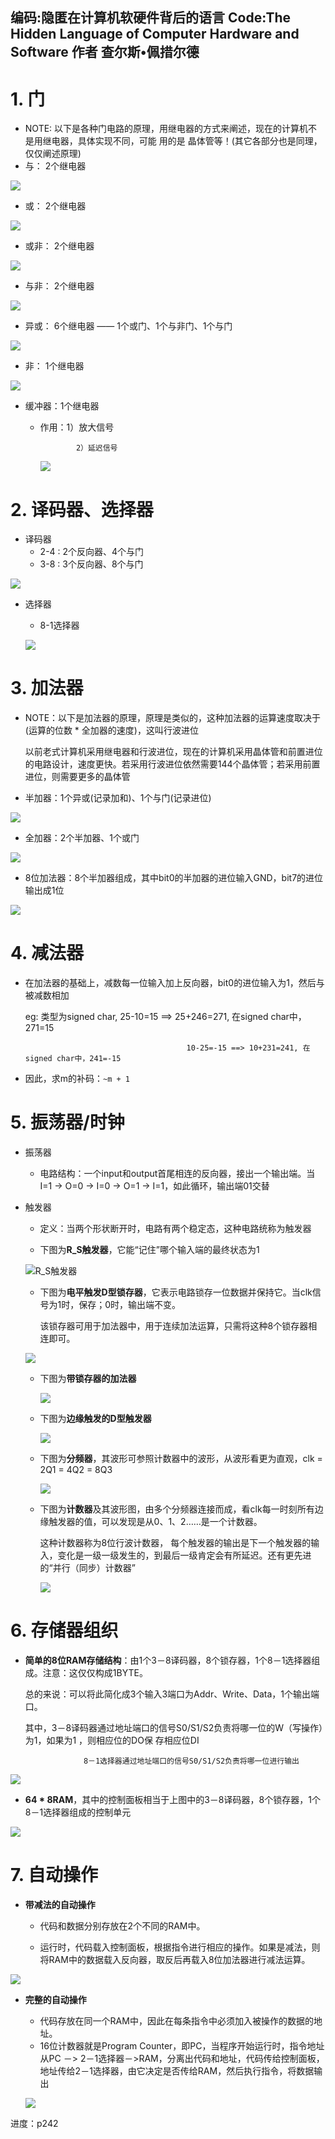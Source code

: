 编码:隐匿在计算机软硬件背后的语言
    Code:The Hidden Language of Computer Hardware and Software 
作者
    查尔斯•佩措尔德 
------
# 1. 门

* NOTE: 以下是各种门电路的原理，用继电器的方式来阐述，现在的计算机不是用继电器，具体实现不同，可能 用的是     晶体管等！(其它各部分也是同理，仅仅阐述原理)
* 与： 2个继电器

![](../image/与门.png)

* 或： 2个继电器

![](../image/或门.png)

* 或非： 2个继电器

![](../image/或非门.png)

* 与非： 2个继电器

![](../image/与非门.png)

* 异或： 6个继电器 —— 1个或门、1个与非门、1个与门

![](../image/异或门.png)

* 非： 1个继电器

![](../image/非门.png)

* 缓冲器：1个继电器
  * 作用：1）放大信号

                2）延迟信号

    ![](../image/缓冲器.png)

# 2. 译码器、选择器

* 译码器
  * 2-4 : 2个反向器、4个与门
  * 3-8 : 3个反向器、8个与门

![](../image/3-8译码器.png)     

* 选择器

  * 8-1选择器

  ![](../image/8-1选择器.png)

# 3. 加法器

* NOTE：以下是加法器的原理，原理是类似的，这种加法器的运算速度取决于(运算的位数 * 全加器的速度)，这叫行波进位

  以前老式计算机采用继电器和行波进位，现在的计算机采用晶体管和前置进位的电路设计，速度更快。若采用行波进位依然需要144个晶体管；若采用前置进位，则需要更多的晶体管
* 半加器：1个异或(记录加和)、1个与门(记录进位)

![](../image/半加器.png)

* 全加器：2个半加器、1个或门

![](../image/全加器.png)

* 8位加法器：8个半加器组成，其中bit0的半加器的进位输入GND，bit7的进位输出成1位

![](../image/8位加法器.png)

# 4. 减法器

* 在加法器的基础上，减数每一位输入加上反向器，bit0的进位输入为1，然后与被减数相加

  eg: 类型为signed char, 25-10=15 ==> 25+246=271, 在signed char中，271=15

                                          10-25=-15 ==> 10+231=241, 在signed char中，241=-15

* 因此，求m的补码：`~m + 1`

# 5. 振荡器/时钟

* 振荡器

  * 电路结构：一个input和output首尾相连的反向器，接出一个输出端。当I=1 -> O=0 -> I=0 -> O=1 -> I=1，如此循环，输出端01交替

* 触发器

  * 定义：当两个形状断开时，电路有两个稳定态，这种电路统称为触发器

  * 下图为**R_S触发器**，它能“记住”哪个输入端的最终状态为1

  ![R_S触发器](../image/R_S触发器.png)

  * 下图为**电平触发D型锁存器**，它表示电路锁存一位数据并保持它。当clk信号为1时，保存；0时，输出端不变。

    该锁存器可用于加法器中，用于连续加法运算，只需将这种8个锁存器相连即可。

  ![](../image/电平触发D型锁存器.png)

  * 下图为**带锁存器的加法器**

    ![](../image/带锁存器的加法器.png)

  * 下图为**边缘触发的D型触发器**

    ![](../image/边缘触发的D型触发器.png)

  * 下图为**分频器**，其波形可参照计数器中的波形，从波形看更为直观，clk = 2Q1 = 4Q2 = 8Q3

    ![](../image/分频器.png)

  * 下图为**计数器**及其波形图，由多个分频器连接而成，看clk每一时刻所有边缘触发器的值，可以发现是从0、1、2……是一个计数器。

    这种计数器称为8位行波计数器， 每个触发器的输出是下一个触发器的输入，变化是一级一级发生的，到最后一级肯定会有所延迟。还有更先进的“并行（同步）计数器”

    ![](../image/计数器.png)

# 6. 存储器组织

* **简单的8位RAM存储结构**：由1个3－8译码器，8个锁存器，1个8－1选择器组成。注意：这仅仅构成1BYTE。

  总的来说：可以将此简化成3个输入3端口为Addr、Write、Data，1个输出端口。

  其中，3－8译码器通过地址端口的信号S0/S1/S2负责将哪一位的W（写操作）为1，如果为1 ，则相应位的DO保               存相应位DI

                   8－1选择器通过地址端口的信号S0/S1/S2负责将哪一位进行输出

![](../image/8位写操作.png)

* **64 * 8RAM**，其中的控制面板相当于上图中的3－8译码器，8个锁存器，1个8－1选择器组成的控制单元

![](../image/64_8_RAM.png)

# 7. 自动操作

* **带减法的自动操作**

  * 代码和数据分别存放在2个不同的RAM中。

  * 运行时，代码载入控制面板，根据指令进行相应的操作。如果是减法，则将RAM中的数据载入反向器，取反后再载入8位加法器进行减法运算。

![](../image/带减法的自动操作.png)

* **完整的自动操作**
  * 代码存放在同一个RAM中，因此在每条指令中必须加入被操作的数据的地址。
  * 16位计数器就是Program Counter，即PC，当程序开始运行时，指令地址从PC －> 2－1选择器－>RAM，分离出代码和地址，代码传给控制面板，地址传给2－1选择器，由它决定是否传给RAM，然后执行指令，将数据输出

  ![](../image/完整的自动操作.png)

进度：p242
